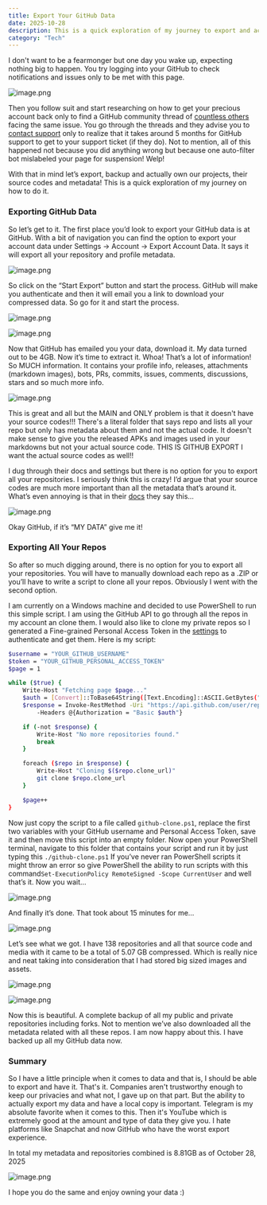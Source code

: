 ```yaml
---
title: Export Your GitHub Data
date: 2025-10-28
description: This is a quick exploration of my journey to export and actually own my projects, their source codes and metadata that is hosted on GitHub!
category: "Tech"
---
```


I don't want to be a fearmonger but one day you wake up, expecting nothing big to happen. You try logging into your GitHub to check notifications and issues only to be met with this page.

![image.png](/blog-images/ExportYourGitHubData/1.jpg)

Then you follow suit and start researching on how to get your precious account back only to find a GitHub community thread of [countless others](https://github.com/orgs/community/discussions/136618) facing the same issue. You go through the threads and they advise you to [contact support](https://support.github.com/request) only to realize that it takes around 5 months for GitHub support to get to your support ticket (if they do). Not to mention, all of this happened not because you did anything wrong but because one auto-filter bot mislabeled your page for suspension! Welp!

With that in mind let’s export, backup and actually own our projects, their source codes and metadata! This is a quick exploration of my journey on how to do it.

### Exporting GitHub Data

So let’s get to it. The first place you’d look to export your GitHub data is at GitHub. With a bit of navigation you can find the option to export your account data under Settings → Account → Export Account Data. It says it will export all your repository and profile metadata.

![image.png](/blog-images/ExportYourGitHubData/2.png)

So click on the “Start Export” button and start the process. GitHub will make you authenticate and then it will email you a link to download your compressed data. So go for it and start the process.

![image.png](/blog-images/ExportYourGitHubData/3.jpg)

![image.png](/blog-images/ExportYourGitHubData/4.jpg)

Now that GitHub has emailed you your data, download it. My data turned out to be 4GB. Now it’s time to extract it. Whoa! That’s a lot of information! So MUCH information. It contains your profile info, releases, attachments (markdown images), bots, PRs, commits, issues, comments, discussions, stars and so much more info.

![image.png](/blog-images/ExportYourGitHubData/5.jpg)

This is great and all but the MAIN and ONLY problem is that it doesn't have your source codes!!! There's a literal folder that says repo and lists all your repo but only has metadata about them and not the actual code. It doesn't make sense to give you the released APKs and images used in your markdowns but not your actual source code. THIS IS GITHUB EXPORT I want the actual source codes as well!!

I dug through their docs and settings but there is no option for you to export all your repositories. I seriously think this is crazy! I’d argue that your source codes are much more important than all the metadata that’s around it. What’s even annoying is that in their [docs](https://github.blog/developer-skills/github/download-your-data/) they say this…

![image.png](/blog-images/ExportYourGitHubData/6.jpg)

Okay GitHub, if it’s “MY DATA” give me it!

### Exporting All Your Repos

So after so much digging around, there is no option for you to export all your repositories. You will have to manually download each repo as a .ZIP or you’ll have to write a script to clone all your repos. Obviously I went with the second option.

I am currently on a Windows machine and decided to use PowerShell to run this simple script.  I am using the GitHub API to go through all the repos in my account an clone them. I would also like to clone my private repos so I generated a Fine-grained Personal Access Token in the [settings](https://github.com/settings/personal-access-tokens) to authenticate and get them. Here is my script:

```bash
$username = "YOUR_GITHUB_USERNAME"
$token = "YOUR_GITHUB_PERSONAL_ACCESS_TOKEN"
$page = 1

while ($true) {
    Write-Host "Fetching page $page..."
    $auth = [Convert]::ToBase64String([Text.Encoding]::ASCII.GetBytes("${username}:${token}"))
    $response = Invoke-RestMethod -Uri "https://api.github.com/user/repos?per_page=100&page=$page" `
        -Headers @{Authorization = "Basic $auth"}

    if (-not $response) {
        Write-Host "No more repositories found."
        break
    }

    foreach ($repo in $response) {
        Write-Host "Cloning $($repo.clone_url)"
        git clone $repo.clone_url
    }

    $page++
}

```

Now just copy the script to a file called `github-clone.ps1`, replace the first two variables with your GitHub username and Personal Access Token, save it and then move this script into an empty folder. Now open your PowerShell terminal, navigate to this folder that contains your script and run it by just typing this `./github-clone.ps1` If you’ve never ran PowerShell scripts it might throw an error so give PowerShell the ability to run scripts with this command`Set-ExecutionPolicy RemoteSigned -Scope CurrentUser` and well that’s it. Now you wait…

![image.png](/blog-images/ExportYourGitHubData/exporting.gif)

And finally it’s done. That took about 15 minutes for me…

![image.png](/blog-images/ExportYourGitHubData/7.jpg)

Let’s see what we got. I have 138 repositories and all that source code and media with it came to be a total of 5.07 GB compressed. Which is really nice and neat taking into consideration that I had stored big sized images and assets.

![image.png](/blog-images/ExportYourGitHubData/8.jpg)

![image.png](/blog-images/ExportYourGitHubData/9.jpg)

Now this is beautiful. A complete backup of all my public and private repositories including forks. Not to mention we’ve also downloaded all the metadata related with all these repos. I am now happy about this. I have backed up all my GitHub data now.

### Summary

So I have a little principle when it comes to data and that is, I should be able to export and have it. That's it. Companies aren't trustworthy enough to keep our privacies and what not, I gave up on that part. But the ability to actually export my data and have a local copy is important. Telegram is my absolute favorite when it comes to this. Then it's YouTube which is extremely good at the amount and type of data they give you. I hate platforms like Snapchat and now GitHub who have the worst export experience.

In total my metadata and repositories combined is 8.81GB as of October 28, 2025

![image.png](/blog-images/ExportYourGitHubData/10.jpg)

I hope you do the same and enjoy owning your data :)
